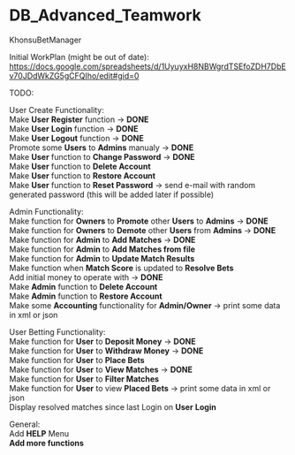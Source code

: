 # DB_Advanced_Teamwork
KhonsuBetManager

Initial WorkPlan (might be out of date):
https://docs.google.com/spreadsheets/d/1UyuyxH8NBWgrdTSEfoZDH7DbEv70JDdWkZG5gCFQIho/edit#gid=0

TODO:

User Create Functionality:<br/>
Make **User** **Register** function -> **DONE**<br/>
Make **User** **Login** function -> **DONE**<br/>
Make **User** **Logout** function -> **DONE**<br/>
Promote some **Users** to **Admins** manualy -> **DONE**<br/>
Make **User** function to **Change Password** -> **DONE**<br/>
Make **User** function to **Delete Account**<br/>
Make **User** function to **Restore Account**<br/>
Make **User** function to **Reset Password** -> send e-mail with random generated password (this will be added later if possible)<br/>

Admin Functionality:<br/>
Make function for **Owners** to **Promote** other **Users** to **Admins** -> **DONE**<br/>
Make function for **Owners** to **Demote** other **Users** from **Admins** -> **DONE**<br/>
Make function for **Admin** to **Add Matches** -> **DONE**<br/>
Make function for **Admin** to **Add Matches from file**<br/>
Make function for **Admin** to **Update Match Results**<br/>
Make function when **Match Score** is updated to **Resolve Bets**<br/>
Add initial money to operate with -> **DONE**<br/>
Make **Admin** function to **Delete Account**<br/>
Make **Admin** function to **Restore Account**<br/>
Make some **Accounting** functionality for **Admin/Owner** -> print some data in xml or json<br/>

User Betting Functionality:<br/>
Make function for **User** to **Deposit Money** -> **DONE**<br/>
Make function for **User** to **Withdraw Money** -> **DONE**<br/>
Make function for **User** to **Place Bets**<br/>
Make function for **User** to **View Matches** -> **DONE**<br/>
Make function for **User** to **Filter Matches**<br/>
Make function for **User** to view **Placed Bets** -> print some data in xml or json<br/>
Display resolved matches since last Login on **User** **Login**<br/>

General:<br/>
Add **HELP** Menu<br/>
**Add more functions**<br/>

